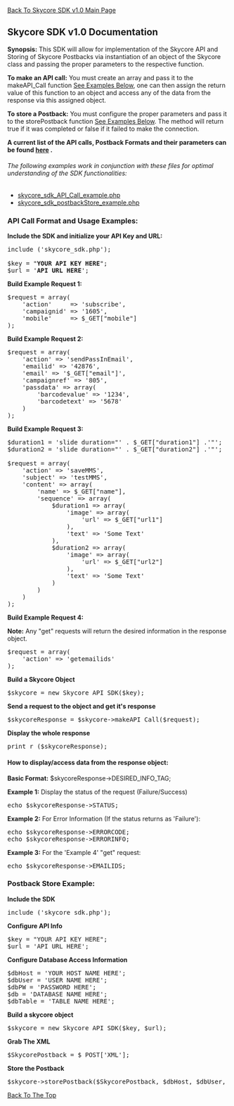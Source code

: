 <a href="/1.0/README.md">Back To Skycore SDK v1.0 Main Page</a>

<a name="DocTop"><h2>Skycore SDK v1.0 Documentation</h2>

<strong>Synopsis:</strong>
This SDK will allow for implementation of the Skycore API and Storing of Skycore Postbacks via instantiation of an object of the Skycore class and passing 
the proper parameters to the respective function.  

<strong>To make an API call:</strong> You must create an array and pass it to the makeAPI_Call function [See Examples Below](#APICalls), one can then assign the return value of this
function to an object and access any of the data from the response via this assigned object.

<strong>To store a Postback:</strong> You must configure the proper parameters and pass it to the storePostback function [See Examples Below](#PostbackStore).  The method will return true if it was completed 
or false if it failed to make the connection.

**A current list of the API calls, Postback Formats and their parameters can be found 
<a href="https://github.com/SkycoreMobile/API/blob/master/1.3/README.md">here</a> .**

<h6>The following examples work in conjunction with these files for optimal understanding of the SDK functionalities:</h6>
<ul>
<li><a href="/1.0/source_code/skycore_sdk_API_Call_example.php">skycore_sdk_API_Call_example.php</a></li>
<li><a href="/1.0/source_code/skycore_sdk_postbackStore_example.php">skycore_sdk_postbackStore_example.php</a></li>
</ul>

<a name="APICalls"><h3>API Call Format and Usage Examples:</h3>

<strong>Include the SDK and initialize your API Key and URL:</strong>
<pre>
include ('skycore_sdk.php');

$key = "<strong>YOUR API KEY HERE</strong>";
$url = '<strong>API URL HERE</strong>';
</pre>

<strong>Build Example Request 1:</strong>
<pre>
$request = array(
	'action'	 => 'subscribe',
	'campaignid' => '1605',
	'mobile'     => $_GET["mobile"]
);
</pre>

<strong>Build Example Request 2:</strong>
<pre>
$request = array(
	'action' => 'sendPassInEmail',
	'emailid' => '42876',
	'email' => '$_GET["email"]',
	'campaignref' => '805',
	'passdata' => array(
		'barcodevalue' => '1234',
		'barcodetext' => '5678'
	)
);
</pre>

<strong>Build Example Request 3:</strong>
<pre>
$duration1 = 'slide duration="' . $_GET["duration1"] .'"';
$duration2 = 'slide duration="' . $_GET["duration2"] .'"';

$request = array(
	'action' => 'saveMMS',
	'subject' => 'testMMS',
	'content' => array(
		'name' => $_GET["name"],
		'sequence' => array(
			$duration1 => array(
				'image' => array(
					'url' => $_GET["url1"]
				),
				'text' => 'Some Text'
			),
			$duration2 => array(
				'image' => array(
					'url' => $_GET["url2"]
				),
				'text' => 'Some Text'
			)
		)
	)
);
</pre>

<strong>Build Example Request 4:</strong><BR/>

<strong>Note:</strong> Any "get" requests will return the desired information in the response object.

<pre>
$request = array(
	'action' => 'getemailids'
);
</pre>	

<strong>Build a Skycore Object</strong>
<pre>
$skycore = new Skycore_API_SDK($key);
</pre>

<strong>Send a request to the object and get it's response</strong>
<pre>
$skycoreResponse = $skycore->makeAPI_Call($request);
</pre>

<strong>Display the whole response</strong>
<pre>
print_r ($skycoreResponse);
</pre>

<h4>How to display/access data from the response object:</h4>

<strong>Basic Format:</strong>
$skycoreResponse->DESIRED_INFO_TAG;

<strong>Example 1:</strong>
Display the status of the request (Failure/Success)
<pre>
echo $skycoreResponse->STATUS;
</pre>

<strong>Example 2:</strong>
For Error Information (If the status returns as 'Failure'):
<pre>
echo $skycoreResponse->ERRORCODE;
echo $skycoreResponse->ERRORINFO;
</pre>

<strong>Example 3:</strong>
For the 'Example 4' "get" request:
<pre>
echo $skycoreResponse->EMAILIDS;
</pre>

<a name="PostbackStore"><h3>Postback Store Example:</h3>

<strong>Include the SDK</strong>
<pre>
include ('skycore_sdk.php');
</pre>

<strong>Configure API Info</strong>  
<pre>
$key = "YOUR API KEY HERE";
$url = 'API URL HERE';  
</pre>

<strong>Configure Database Access Information</strong>
<pre>
$dbHost = 'YOUR HOST NAME HERE';
$dbUser = 'USER NAME HERE';
$dbPW = 'PASSWORD HERE';
$db = 'DATABASE NAME HERE';
$dbTable = 'TABLE NAME HERE';
</pre>

<strong>Build a skycore object</strong>
<pre>
$skycore = new Skycore_API_SDK($key, $url);
</pre>

<strong>Grab The XML</strong>
<pre>
$SkycorePostback = $_POST['XML'];
</pre>
<strong>Store the Postback</strong>
<pre>
$skycore->storePostback($SkycorePostback, $dbHost, $dbUser, $dbPW, $db, $dbTable);
</pre>
[Back To The Top](#DocTop)
